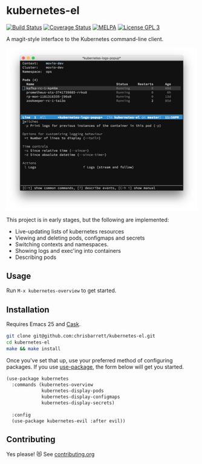 # kubernetes-el

[![Build Status](https://travis-ci.org/chrisbarrett/kubernetes-el.svg?branch=master)](https://travis-ci.org/chrisbarrett/kubernetes-el)
[![Coverage Status](https://coveralls.io/repos/github/chrisbarrett/kubernetes-el/badge.svg?branch=master)](https://coveralls.io/github/chrisbarrett/kubernetes-el?branch=master)
[![MELPA](http://melpa.milkbox.net/packages/kubernetes-badge.svg)](http://melpa.milkbox.net/#/kubernetes)
[![License GPL 3](https://img.shields.io/github/license/chrisbarrett/kubernetes-el.svg)][COPYING]

A magit-style interface to the Kubernetes command-line client.

![Screenshot of Kubernetes Emacs client](assets/screenshot.png)

This project is in early stages, but the following are implemented:

- Live-updating lists of kubernetes resources
- Viewing and deleting pods, configmaps and secrets
- Switching contexts and namespaces.
- Showing logs and exec'ing into containers
- Describing pods

## Usage

Run `M-x kubernetes-overview` to get started.

## Installation

Requires Emacs 25 and [Cask][].

```sh
git clone git@github.com:chrisbarrett/kubernetes-el.git
cd kubernetes-el
make && make install
```

Once you've set that up, use your preferred method of configuring packages. If
you use [use-package][], the form below will get you started.

```elisp
(use-package kubernetes
  :commands (kubernetes-overview
             kubernetes-display-pods
             kubernetes-display-configmaps
             kubernetes-display-secrets)

  :config
  (use-package kubernetes-evil :after evil))
```

## Contributing

Yes please! 😻 See [contributing.org][]


[Cask]: https://github.com/cask/cask
[COPYING]: ./COPYING
[Evil]: https://github.com/emacs-evil/evil
[contributing.org]: ./contributing.org
[use-package]: https://github.com/jwiegley/use-package
